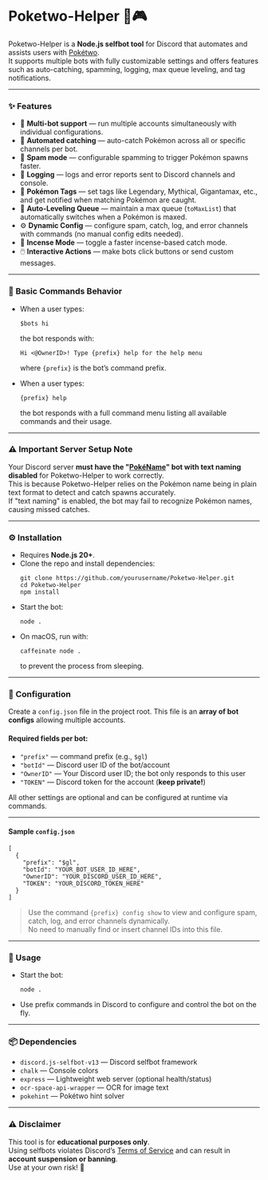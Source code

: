 # Poketwo-Helper 🤖🎮

Poketwo-Helper is a **Node.js selfbot tool** for Discord that automates and assists users with [Pokétwo](https://poketwo.net).  
It supports multiple bots with fully customizable settings and offers features such as auto-catching, spamming, logging, max queue leveling, and tag notifications.

---

### ✨ Features
- 🧩 **Multi-bot support** — run multiple accounts simultaneously with individual configurations.  
- 🎯 **Automated catching** — auto-catch Pokémon across all or specific channels per bot.  
- 💬 **Spam mode** — configurable spamming to trigger Pokémon spawns faster.  
- 📝 **Logging** — logs and error reports sent to Discord channels and console.  
- 🌟 **Pokémon Tags** — set tags like Legendary, Mythical, Gigantamax, etc., and get notified when matching Pokémon are caught.  
- 📌 **Auto-Leveling Queue** — maintain a max queue (`toMaxList`) that automatically switches when a Pokémon is maxed.  
- ⚙️ **Dynamic Config** — configure spam, catch, log, and error channels with commands (no manual config edits needed).  
- 🔄 **Incense Mode** — toggle a faster incense-based catch mode.  
- 🖱️ **Interactive Actions** — make bots click buttons or send custom messages.

---

### 🤖 Basic Commands Behavior

- When a user types:
  ```
  $bots hi
  ```
  the bot responds with:
  ```
  Hi <@OwnerID>! Type {prefix} help for the help menu
  ```
  where `{prefix}` is the bot’s command prefix.

- When a user types:
  ```
  {prefix} help
  ```
  the bot responds with a full command menu listing all available commands and their usage.

---

### ⚠️ Important Server Setup Note

Your Discord server **must have the "[PokéName](https://top.gg/bot/874910942490677270)" bot with text naming disabled** for Poketwo-Helper to work correctly.  
This is because Poketwo-Helper relies on the Pokémon name being in plain text format to detect and catch spawns accurately.  
If "text naming" is enabled, the bot may fail to recognize Pokémon names, causing missed catches.

---

### ⚙️ Installation

- Requires **Node.js 20+**.  
- Clone the repo and install dependencies:
  ```
  git clone https://github.com/yourusername/Poketwo-Helper.git
  cd Poketwo-Helper
  npm install
  ```
- Start the bot:
  ```
  node .
  ```
- On macOS, run with:
  ```
  caffeinate node .
  ```
  to prevent the process from sleeping.

---

### 📂 Configuration

Create a `config.json` file in the project root. This file is an **array of bot configs** allowing multiple accounts.

#### Required fields per bot:
- `"prefix"` — command prefix (e.g., `$gl`)  
- `"botId"` — Discord user ID of the bot/account  
- `"OwnerID"` — Your Discord user ID; the bot only responds to this user  
- `"TOKEN"` — Discord token for the account (**keep private!**)  

All other settings are optional and can be configured at runtime via commands.

---

#### Sample `config.json`
```
[
  {
    "prefix": "$gl",
    "botId": "YOUR_BOT_USER_ID_HERE",
    "OwnerID": "YOUR_DISCORD_USER_ID_HERE",
    "TOKEN": "YOUR_DISCORD_TOKEN_HERE"
  }
]
```

> Use the command `{prefix} config show` to view and configure spam, catch, log, and error channels dynamically.  
> No need to manually find or insert channel IDs into this file.

---

### 📜 Usage

- Start the bot:
  ```
  node .
  ```
- Use prefix commands in Discord to configure and control the bot on the fly.

---

### 📦 Dependencies

- `discord.js-selfbot-v13` — Discord selfbot framework  
- `chalk` — Console colors  
- `express` — Lightweight web server (optional health/status)  
- `ocr-space-api-wrapper` — OCR for image text  
- `pokehint` — Pokétwo hint solver  

---

### ⚠️ Disclaimer

This tool is for **educational purposes only**.  
Using selfbots violates Discord’s [Terms of Service](https://discord.com/terms) and can result in **account suspension or banning**.  
Use at your own risk! 🚨